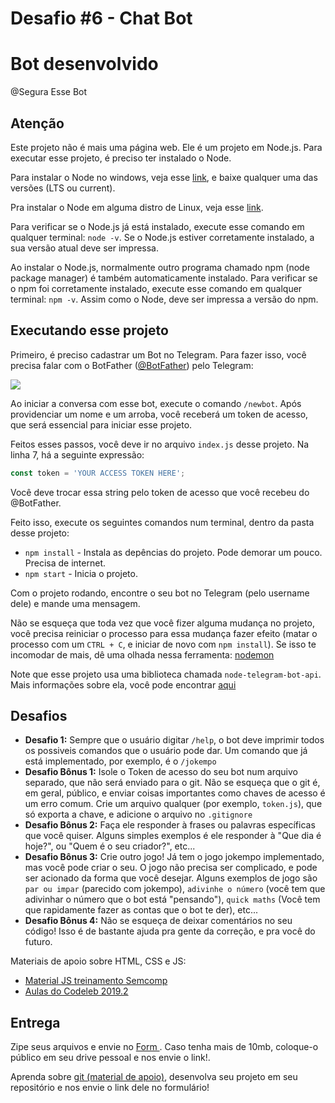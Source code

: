 # Desafio #6 - Chat Bot

# Bot desenvolvido

@Segura Esse Bot

## Atenção

Este projeto não é mais uma página web. Ele é um projeto em Node.js. Para executar esse projeto, é preciso ter instalado o Node.

Para instalar o Node no windows, veja esse [link](https://nodejs.org/en/download/), e baixe qualquer uma das versões (LTS ou current).

Pra instalar o Node em alguma distro de Linux, veja esse [link](https://nodejs.org/en/download/package-manager/).

Para verificar se o Node.js já está instalado, execute esse comando em qualquer terminal: `node -v`. Se o Node.js estiver corretamente instalado, a sua versão atual deve ser impressa.

Ao instalar o Node.js, normalmente outro programa chamado npm (node package manager) é também automaticamente instalado. Para verificar se o npm foi corretamente instalado, execute esse comando em qualquer terminal: `npm -v`. Assim como o Node, deve ser impressa a versão do npm.


## Executando esse projeto

Primeiro, é preciso cadastrar um Bot no Telegram. Para fazer isso, você precisa falar com o BotFather ([@BotFather](https://t.me/botfather)) pelo Telegram:

<img src="https://i.imgur.com/HYylpoj.png">

Ao iniciar a conversa com esse bot, execute o comando `/newbot`. Após providenciar um nome e um arroba, você receberá um token de acesso, que será essencial para iniciar esse projeto.

Feitos esses passos, você deve ir no arquivo `index.js` desse projeto. Na linha 7, há a seguinte expressão:
```javascript
const token = 'YOUR ACCESS TOKEN HERE';
```

Você deve trocar essa string pelo token de acesso que você recebeu do @BotFather.

Feito isso, execute os seguintes comandos num terminal, dentro da pasta desse projeto:

- `npm install` - Instala as depências do projeto. Pode demorar um pouco. Precisa de internet.
- `npm start` - Inicia o projeto.

Com o projeto rodando, encontre o seu bot no Telegram (pelo username dele) e mande uma mensagem.

Não se esqueça que toda vez que você fizer alguma mudança no projeto, você precisa reiniciar o processo para essa mudança fazer efeito (matar o processo com um `CTRL + C`, e iniciar de novo com `npm install`). Se isso te incomodar de mais, dê uma olhada nessa ferramenta: [nodemon](https://www.npmjs.com/package/nodemon)

Note que esse projeto usa uma biblioteca chamada `node-telegram-bot-api`. Mais informações sobre ela, você pode encontrar [aqui](https://www.npmjs.com/package/node-telegram-bot-api)

## Desafios

- **Desafio 1:** Sempre que o usuário digitar `/help`, o bot deve imprimir todos os possiveis comandos que o usuário pode dar. Um comando que já está implementado, por exemplo, é o `/jokempo`
- **Desafio Bônus 1:** Isole o Token de acesso do seu bot num arquivo separado, que não será enviado para o git. Não se esqueça que o git é, em geral, público, e enviar coisas importantes como chaves de acesso é um erro comum. Crie um arquivo qualquer (por exemplo, `token.js`), que só exporta a chave, e adicione o arquivo no `.gitignore`
- **Desafio Bônus 2:** Faça ele responder à frases ou palavras específicas que você quiser. Alguns simples exemplos é ele responder à "Que dia é hoje?", ou "Quem é o seu criador?", etc...
- **Desafio Bônus 3:** Crie outro jogo! Já tem o jogo jokempo implementado, mas você pode criar o seu. O jogo não precisa ser complicado, e pode ser acionado da forma que você desejar. Alguns exemplos de jogo são `par ou impar` (parecido com jokempo), `adivinhe o número` (você tem que adivinhar o número que o bot está "pensando"), `quick maths` (Você tem que rapidamente fazer as contas que o bot te der), etc...
- **Desafio Bônus 4:** Não se esqueça de deixar comentários no seu código! Isso é de bastante ajuda pra gente da correção, e pra você do futuro.

Materiais de apoio sobre HTML, CSS e JS:
  - <a href = 'https://ucl-sanca.xyz/Web-Development-Studies'>Material JS treinamento Semcomp</a>
  - <a href = 'https://ucl-sanca.xyz/aulas-codelab'> Aulas do Codeleb 2019.2 </a>
## Entrega
Zipe seus arquivos e envie no <a href = 'https://forms.gle/bwBewBA57Zodug5z8'> Form </a>. Caso tenha mais de 10mb, coloque-o público em seu drive pessoal e nos envie o link!.

Aprenda sobre <a href = 'https://www.youtube.com/watch?v=r9Kauz9B4i8'>git (material de apoio)</a>, desenvolva seu projeto em seu repositório e nos envie o link dele no formulário!

